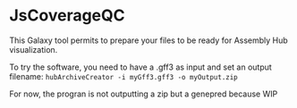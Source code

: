 # JsCoverageQC
This Galaxy tool permits to prepare your files to be ready for Assembly Hub visualization.

To try the software, you need to have a .gff3 as input and set an output filename:
```hubArchiveCreator -i myGff3.gff3 -o myOutput.zip```

For now, the progran is not outputting a zip but a genepred because WIP

